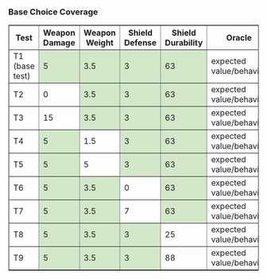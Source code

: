<h3>Base Choice Coverage</h3><table border="1" cellspacing="0" cellpadding="8">
  <thead>
    <tr>
      <th>Test</th><th>Weapon Damage</th><th>Weapon Weight</th><th>Shield Defense</th><th>Shield Durability</th><th>Oracle</th></tr></thead><tbody><tr><td>T1 (base test)</td><td style="background-color: #d3e7c9;">5</td><td style="background-color: #d3e7c9;">3.5</td><td style="background-color: #d3e7c9;">3</td><td style="background-color: #d3e7c9;">63</td><td>expected value/behavior</td></tr><tr><td>T2</td><td style="background-color: transparent;">0</td><td style="background-color: #d3e7c9;">3.5</td><td style="background-color: #d3e7c9;">3</td><td style="background-color: #d3e7c9;">63</td><td>expected value/behavior</td></tr><tr><td>T3</td><td style="background-color: transparent;">15</td><td style="background-color: #d3e7c9;">3.5</td><td style="background-color: #d3e7c9;">3</td><td style="background-color: #d3e7c9;">63</td><td>expected value/behavior</td></tr><tr><td>T4</td><td style="background-color: #d3e7c9;">5</td><td style="background-color: transparent;">1.5</td><td style="background-color: #d3e7c9;">3</td><td style="background-color: #d3e7c9;">63</td><td>expected value/behavior</td></tr><tr><td>T5</td><td style="background-color: #d3e7c9;">5</td><td style="background-color: transparent;">5</td><td style="background-color: #d3e7c9;">3</td><td style="background-color: #d3e7c9;">63</td><td>expected value/behavior</td></tr><tr><td>T6</td><td style="background-color: #d3e7c9;">5</td><td style="background-color: #d3e7c9;">3.5</td><td style="background-color: transparent;">0</td><td style="background-color: #d3e7c9;">63</td><td>expected value/behavior</td></tr><tr><td>T7</td><td style="background-color: #d3e7c9;">5</td><td style="background-color: #d3e7c9;">3.5</td><td style="background-color: transparent;">7</td><td style="background-color: #d3e7c9;">63</td><td>expected value/behavior</td></tr><tr><td>T8</td><td style="background-color: #d3e7c9;">5</td><td style="background-color: #d3e7c9;">3.5</td><td style="background-color: #d3e7c9;">3</td><td style="background-color: transparent;">25</td><td>expected value/behavior</td></tr><tr><td>T9</td><td style="background-color: #d3e7c9;">5</td><td style="background-color: #d3e7c9;">3.5</td><td style="background-color: #d3e7c9;">3</td><td style="background-color: transparent;">88</td><td>expected value/behavior</td></tr></tbody></table>